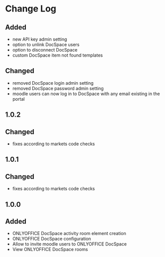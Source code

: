 # Change Log
## Added
- new API key admin setting
- option to unlink DocSpace users
- option to disconnect DocSpace
- custom DocSpace item not found templates

## Changed
- removed DocSpace login admin setting
- removed DocSpace password admin setting
- moodle users can now log in to DocSpace with any email existing in the portal

## 1.0.2
## Changed
- fixes according to markets code checks

## 1.0.1
## Changed
- fixes according to markets code checks

## 1.0.0
## Added
- ONLYOFFICE DocSpace activity room element creation
- ONLYOFFICE DocSpace configuration
- Allow to invite moodle users to ONLYOFFICE DocSpace
- View ONLYOFFICE DocSpace rooms
